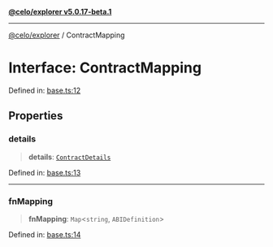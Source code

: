[**@celo/explorer v5.0.17-beta.1**](../README.md)

***

[@celo/explorer](../README.md) / ContractMapping

# Interface: ContractMapping

Defined in: [base.ts:12](https://github.com/celo-org/developer-tooling/blob/master/packages/sdk/explorer/src/base.ts#L12)

## Properties

### details

> **details**: [`ContractDetails`](ContractDetails.md)

Defined in: [base.ts:13](https://github.com/celo-org/developer-tooling/blob/master/packages/sdk/explorer/src/base.ts#L13)

***

### fnMapping

> **fnMapping**: `Map`\<`string`, `ABIDefinition`\>

Defined in: [base.ts:14](https://github.com/celo-org/developer-tooling/blob/master/packages/sdk/explorer/src/base.ts#L14)
